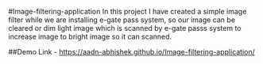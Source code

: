#Image-filtering-application
In this project I have created a simple image filter while we are installing e-gate pass system, so our image can be cleared or dim light image which is scanned by e-gate passs system to increase image to bright image so it can scanned.

##Demo Link -  https://aadn-abhishek.github.io/Image-filtering-application/
